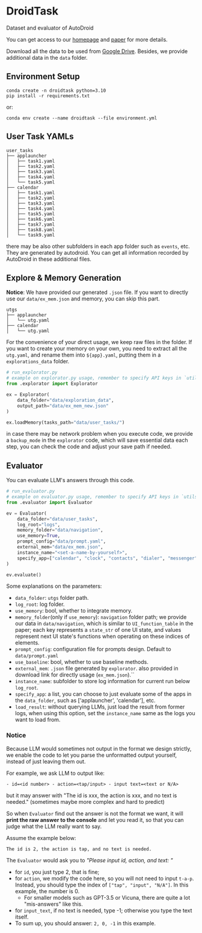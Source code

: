 # DroidTask

Dataset and evaluator of AutoDroid

You can get access to our [homepage](https://autodroid-sys.github.io) and [paper](https://arxiv.org/abs/2308.15272) for more details.

Download all the data to be used from [Google Drive](https://drive.google.com/drive/folders/1SergVsuQQThuhmRl63CtkQ5Vv-Pj68OQ?usp=share_link). Besides, we provide additional 
data in the `data` folder.

## Environment Setup
```
conda create -n droidtask python=3.10
pip install -r requirements.txt
```

or:

```
conda env create --name droidtask --file environment.yml
```

## User Task YAMLs

```
user_tasks
├── applauncher
│   ├── task1.yaml
│   ├── task2.yaml
│   ├── task3.yaml
│   ├── task4.yaml
│   └── task5.yaml
├── calendar
│   ├── task1.yaml
│   ├── task2.yaml
│   ├── task3.yaml
│   ├── task4.yaml
│   ├── task5.yaml
│   ├── task6.yaml
│   ├── task7.yaml
│   ├── task8.yaml
│   └── task9.yaml
```
there may be also other subfolders in each app folder such as `events`, etc. They are
generated by autodroid. You can get all information recorded by AutoDroid in these
additional files.

## Explore & Memory Generation
**Notice**: We have provided our generated `.json` file. If you want
to directly use our `data/ex_mem.json` and memory, you can skip this part.
```
utgs
├── applauncher
│   └── utg.yaml
├── calendar
│   └── utg.yaml
```
For the convenience of your direct usage, we keep raw files in the folder. If you
want to create your memory on your own, you need to extract all the `utg.yaml`, and
rename them into `${app}.yaml`, putting them in a `explorations_data` folder.

```python
# run_explorator.py
# example on explorator.py usage, remember to specify API keys in `utils.py`
from .explorator import Explorator

ex = Explorator(
    data_folder="data/exploration_data",
    output_path="data/ex_mem_new.json"
)

ex.loadMemory(tasks_path="data/user_tasks/")
```
in case there may be network problem when you execute code, we provide a `backup_mode`
in the `explorator` code, which will save essential data each step, you can check the 
code and adjust your save path if needed.

## Evaluator
You can evaluate LLM's answers through this code.

```python
# run_evaluator.py
# example on evaluator.py usage, remember to specify API keys in `utils.py`
from .evaluator import Evaluator

ev = Evaluator(
    data_folder="data/user_tasks",
    log_root="logs",
    memory_folder="data/navigation",
    use_memory=True,
    prompt_config="data/prompt.yaml",
    external_mem="data/ex_mem.json",
    instance_name="<set-a-name-by-yourself>",
    specify_app=["calendar", "clock", "contacts", "dialer", "messenger"],
)

ev.evaluate()
```

Some explanations on the parameters:
- `data_folder`: `utgs` folder path.
- `log_root`: log folder.
- `use_memory`: bool, whether to integrate memory.
- `memory_folder`(only if `use_memory`): `navigation` folder path; we provide our data in `data/navigation`, which is similar to `UI_function_table` in the paper; each key represents a `state_str`
of one UI state, and values represent next UI state's functions when operating on these indices of
elements.
- `prompt_config`: configuration file for prompts design. Default to `data/prompt.yaml`
- `use_baseline`: bool, whether to use baseline methods.
- `external_mem`: `.json` file generated by `explorator`. also provided in download link for directly
usage (`ex_mem.json`).``
- `instance_name`: subfolder to store log information for current run below `log_root`.
- `specify_app`: a list, you can choose to just evaluate some of the apps in the `data_folder`, such as ['applauncher', 'calendar'], etc.
- `load_result`: without querying LLMs, just load the result from former logs, when using this
option, set the `instance_name` same as the logs you want to load from.

### Notice

Because LLM would sometimes not output in the format we design strictly, we enable
the code to let you parse the unformatted output yourself, instead of just leaving them out.

For example, we ask LLM to output like:

`- id=<id number> - action=<tap/input> - input text=<text or N/A>`

but it may answer with "The id is xxx, the action is xxx, and no text is needed." (sometimes maybe more complex and hard to predict)

So when `Evaluator` find out the answer is not the format we want, it will **print the raw answer to the console** and let you read it, so that you can judge what the LLM really want to say.

Assume the example below:

`The id is 2, the action is tap, and no text is needed.`

The `Evaluator` would ask you to *"Please input id, action, and text: "*
- for `id`, you just type 2, that is fine;
- for `action`, we modify the code here, so you will not need to input `t-a-p`. Instead, you should type the index of `["tap", "input", "N/A"]`. In this example, the number is 0. 
    - For smaller models such as GPT-3.5 or Vicuna, there are quite a lot "mis-answers" like this.
- for `input_text`, if no text is needed, type -1; otherwise you type the text itself.
- To sum up, you should answer: `2, 0, -1` in this example.
